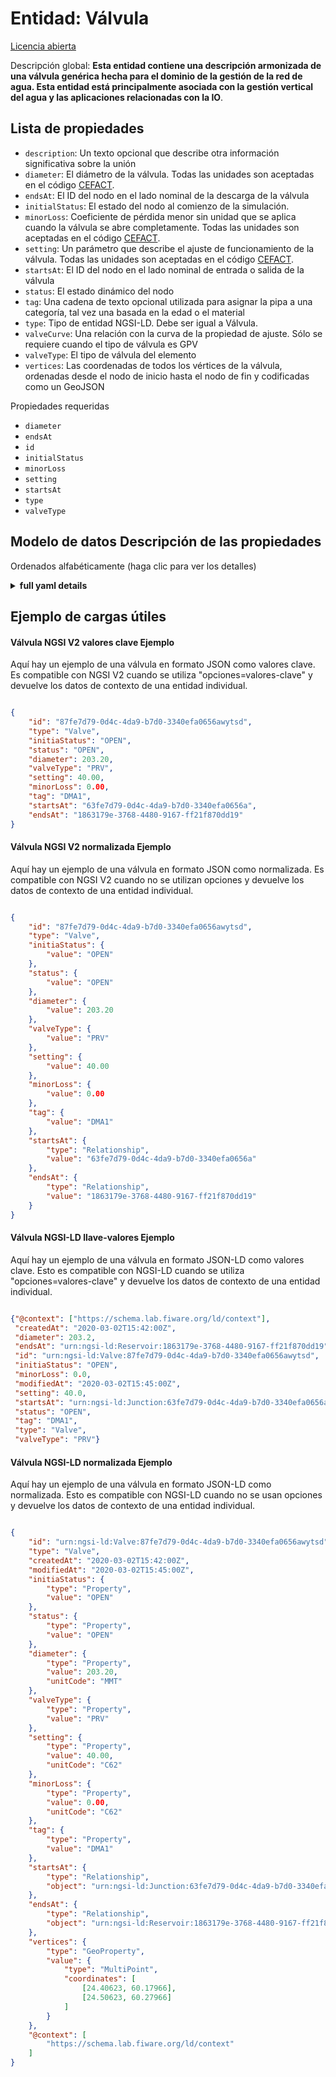 Entidad: Válvula  
================  
[Licencia abierta](https://github.com/smart-data-models//dataModel.WaterNetworkManagement/blob/master/Valve/LICENSE.md)  
Descripción global: **Esta entidad contiene una descripción armonizada de una válvula genérica hecha para el dominio de la gestión de la red de agua. Esta entidad está principalmente asociada con la gestión vertical del agua y las aplicaciones relacionadas con la IO**.  

## Lista de propiedades  

- `description`: Un texto opcional que describe otra información significativa sobre la unión  - `diameter`: El diámetro de la válvula. Todas las unidades son aceptadas en el código [CEFACT](https://www.unece.org/cefact.html).  - `endsAt`: El ID del nodo en el lado nominal de la descarga de la válvula  - `initialStatus`: El estado del nodo al comienzo de la simulación.  - `minorLoss`: Coeficiente de pérdida menor sin unidad que se aplica cuando la válvula se abre completamente. Todas las unidades son aceptadas en el código [CEFACT](https://www.unece.org/cefact.html).  - `setting`: Un parámetro que describe el ajuste de funcionamiento de la válvula. Todas las unidades son aceptadas en el código [CEFACT](https://www.unece.org/cefact.html).  - `startsAt`: El ID del nodo en el lado nominal de entrada o salida de la válvula  - `status`: El estado dinámico del nodo  - `tag`: Una cadena de texto opcional utilizada para asignar la pipa a una categoría, tal vez una basada en la edad o el material  - `type`: Tipo de entidad NGSI-LD. Debe ser igual a Válvula.  - `valveCurve`: Una relación con la curva de la propiedad de ajuste. Sólo se requiere cuando el tipo de válvula es GPV  - `valveType`: El tipo de válvula del elemento  - `vertices`: Las coordenadas de todos los vértices de la válvula, ordenadas desde el nodo de inicio hasta el nodo de fin y codificadas como un GeoJSON    
Propiedades requeridas  
- `diameter`  - `endsAt`  - `id`  - `initialStatus`  - `minorLoss`  - `setting`  - `startsAt`  - `type`  - `valveType`  ## Modelo de datos Descripción de las propiedades  
Ordenados alfabéticamente (haga clic para ver los detalles)  
<details><summary><strong>full yaml details</strong></summary>    
```yaml  
Valve:    
  description: 'This entity contains a harmonised description of a generic Valve made for the Water Network Management domain. This entity is primarily associated with the water management vertical and related IoT applications.'    
  properties:    
    description:    
      description: 'An optional text that describes other significant information about the junction'    
      type: Property    
      x-ngsi:    
        model: https://schema.org/Text    
    diameter:    
      description: 'The valve diameter. All units are accepted in [CEFACT](https://www.unece.org/cefact.html) code.'    
      type: Property    
      x-ngsi:    
        model: ' https://schema.org/Number'    
        units: millimetre    
    endsAt:    
      description: 'The ID of the node on the nominal downstream or discharge side of the valve'    
      format: uri    
      type: Relationship    
    initialStatus:    
      description: 'The node status at the start of the simulation.'    
      enum:    
        - OPEN    
        - CLOSED    
        - CV    
      type: Property    
      x-ngsi:    
        model: https://schema.org/Text    
    minorLoss:    
      description: 'Unitless minor loss coefficient that applies when the valve is completely opened. All units are accepted in [CEFACT](https://www.unece.org/cefact.html) code.'    
      type: Property    
      x-ngsi:    
        model: https://schema.org/Number    
        units: 'No unit'    
    setting:    
      description: 'A parameter that describes the valve''s operational setting. All units are accepted in [CEFACT](https://www.unece.org/cefact.html) code.'    
      type: Property    
      x-ngsi:    
        model: https://schema.org/Number    
        units: 'No unit'    
    startsAt:    
      description: 'The ID of the node on the nominal upstream or inflow side of the valve'    
      format: uri    
      type: Relationship    
    status:    
      description: 'The dynamic state of the node'    
      enum:    
        - OPEN    
        - CLOSED    
        - CV    
      type: Property    
      x-ngsi:    
        model: https://schema.org/Text    
    tag:    
      description: 'An optional text string used to assign the pipe to a category, perhaps one based on age or material'    
      type: Property    
      x-ngsi:    
        model: https://schema.org/Text    
    type:    
      description: 'NGSI-LD Entity Type. It must be equal to Valve.'    
      enum:    
        - Valve    
      type: Property    
    valveCurve:    
      description: 'A relationship to the curve of the setting property. Only required when valveType is GPV'    
      format: uri    
      type: Relationship    
    valveType:    
      description: 'The valve type of the element'    
      enum:    
        - PRV    
        - PSV    
        - PBV    
        - FCV    
        - TCV    
        - GPV    
      type: Property    
      x-ngsi:    
        model: https://schema.org/Text    
    vertices:    
      description: 'Coordinates of all vertices in the valve, ordered from the startsAt node to the endsAt node and encoded as a GeoJSON '    
      oneOf:    
        - $id: https://geojson.org/schema/MultiPoint.json    
          $schema: "http://json-schema.org/draft-07/schema#"    
          properties:    
            bbox:    
              items:    
                type: number    
              minItems: 4    
              type: array    
            coordinates:    
              items:    
                items:    
                  type: number    
                minItems: 2    
                type: array    
              type: array    
            type:    
              enum:    
                - MultiPoint    
              type: string    
          required:    
            - type    
            - coordinates    
          title: 'GeoJSON MultiPoint'    
          type: object    
        - $id: https://geojson.org/schema/Point.json    
          $schema: "http://json-schema.org/draft-07/schema#"    
          properties:    
            bbox:    
              items:    
                type: number    
              minItems: 4    
              type: array    
            coordinates:    
              items:    
                type: number    
              minItems: 2    
              type: array    
            type:    
              enum:    
                - Point    
              type: string    
          required:    
            - type    
            - coordinates    
          title: 'GeoJSON Point'    
          type: object    
      type: Geoproperty    
  required:    
    - id    
    - type    
    - initialStatus    
    - diameter    
    - valveType    
    - setting    
    - minorLoss    
    - startsAt    
    - endsAt    
  type: object    
```  
</details>    
## Ejemplo de cargas útiles  
#### Válvula NGSI V2 valores clave Ejemplo  
Aquí hay un ejemplo de una válvula en formato JSON como valores clave. Es compatible con NGSI V2 cuando se utiliza "opciones=valores-clave" y devuelve los datos de contexto de una entidad individual.  
```json  
{  
    "id": "87fe7d79-0d4c-4da9-b7d0-3340efa0656awytsd",  
    "type": "Valve",  
    "initiaStatus": "OPEN",  
    "status": "OPEN",  
    "diameter": 203.20,  
    "valveType": "PRV",  
    "setting": 40.00,  
    "minorLoss": 0.00,  
    "tag": "DMA1",  
    "startsAt": "63fe7d79-0d4c-4da9-b7d0-3340efa0656a",  
    "endsAt": "1863179e-3768-4480-9167-ff21f870dd19"  
}  
```  
#### Válvula NGSI V2 normalizada Ejemplo  
Aquí hay un ejemplo de una válvula en formato JSON como normalizada. Es compatible con NGSI V2 cuando no se utilizan opciones y devuelve los datos de contexto de una entidad individual.  
```json  
{  
    "id": "87fe7d79-0d4c-4da9-b7d0-3340efa0656awytsd",  
    "type": "Valve",  
    "initiaStatus": {  
        "value": "OPEN"  
    },  
    "status": {  
        "value": "OPEN"  
    },  
    "diameter": {  
        "value": 203.20  
    },  
    "valveType": {  
        "value": "PRV"  
    },  
    "setting": {  
        "value": 40.00  
    },  
    "minorLoss": {  
        "value": 0.00  
    },  
    "tag": {  
        "value": "DMA1"  
    },  
    "startsAt": {  
        "type": "Relationship",  
        "value": "63fe7d79-0d4c-4da9-b7d0-3340efa0656a"  
    },  
    "endsAt": {  
        "type": "Relationship",  
        "value": "1863179e-3768-4480-9167-ff21f870dd19"  
    }  
}  
```  
#### Válvula NGSI-LD llave-valores Ejemplo  
Aquí hay un ejemplo de una válvula en formato JSON-LD como valores clave. Esto es compatible con NGSI-LD cuando se utiliza "opciones=valores-clave" y devuelve los datos de contexto de una entidad individual.  
```json  
{"@context": ["https://schema.lab.fiware.org/ld/context"],  
 "createdAt": "2020-03-02T15:42:00Z",  
 "diameter": 203.2,  
 "endsAt": "urn:ngsi-ld:Reservoir:1863179e-3768-4480-9167-ff21f870dd19",  
 "id": "urn:ngsi-ld:Valve:87fe7d79-0d4c-4da9-b7d0-3340efa0656awytsd",  
 "initiaStatus": "OPEN",  
 "minorLoss": 0.0,  
 "modifiedAt": "2020-03-02T15:45:00Z",  
 "setting": 40.0,  
 "startsAt": "urn:ngsi-ld:Junction:63fe7d79-0d4c-4da9-b7d0-3340efa0656a",  
 "status": "OPEN",  
 "tag": "DMA1",  
 "type": "Valve",  
 "valveType": "PRV"}  
```  
#### Válvula NGSI-LD normalizada Ejemplo  
Aquí hay un ejemplo de una válvula en formato JSON-LD como normalizada. Esto es compatible con NGSI-LD cuando no se usan opciones y devuelve los datos de contexto de una entidad individual.  
```json  
{  
    "id": "urn:ngsi-ld:Valve:87fe7d79-0d4c-4da9-b7d0-3340efa0656awytsd",  
    "type": "Valve",  
    "createdAt": "2020-03-02T15:42:00Z",  
    "modifiedAt": "2020-03-02T15:45:00Z",  
    "initiaStatus": {  
        "type": "Property",  
        "value": "OPEN"  
    },  
    "status": {  
        "type": "Property",  
        "value": "OPEN"  
    },  
    "diameter": {  
        "type": "Property",  
        "value": 203.20,  
        "unitCode": "MMT"  
    },  
    "valveType": {  
        "type": "Property",  
        "value": "PRV"  
    },  
    "setting": {  
        "type": "Property",  
        "value": 40.00,  
        "unitCode": "C62"  
    },  
    "minorLoss": {  
        "type": "Property",  
        "value": 0.00,  
        "unitCode": "C62"  
    },  
    "tag": {  
        "type": "Property",  
        "value": "DMA1"  
    },  
    "startsAt": {  
        "type": "Relationship",  
        "object": "urn:ngsi-ld:Junction:63fe7d79-0d4c-4da9-b7d0-3340efa0656a"  
    },  
    "endsAt": {  
        "type": "Relationship",  
        "object": "urn:ngsi-ld:Reservoir:1863179e-3768-4480-9167-ff21f870dd19"  
    },  
    "vertices": {  
        "type": "GeoProperty",  
        "value": {  
            "type": "MultiPoint",  
            "coordinates": [  
                [24.40623, 60.17966],  
                [24.50623, 60.27966]  
            ]  
        }  
    },  
    "@context": [  
        "https://schema.lab.fiware.org/ld/context"  
    ]  
}  
```  
